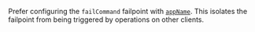 Prefer configuring the `failCommand` failpoint with [`appName`](https://github.com/mongodb/mongo/wiki/The-%22failCommand%22-fail-point#failcommand-parameters). This isolates the failpoint from being triggered by operations on other clients.
